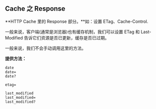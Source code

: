 ## Cache 之 Response

**HTTP Cache 里的 Response 部分。**如：设置 ETag、Cache-Control.

一般来说，客户端(通常是浏览器)也有缓存机制，我们可以设置 ETag 和 Last-Modified 告诉它们资源是否已更新，缓存是否已过期。

一般来说，我们不会手动调用这里的方法。

**提供方法：**

```
date
date=
date?

etag=

last_modified
last_modified=
last_modified?
```
